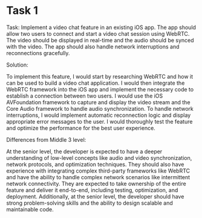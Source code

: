 # Task 1

Task: Implement a video chat feature in an existing iOS app. The app should
allow two users to connect and start a video chat session using WebRTC. The
video should be displayed in real-time and the audio should be synced with the
video. The app should also handle network interruptions and reconnections
gracefully.

Solution:

To implement this feature, I would start by researching WebRTC and how it can be
used to build a video chat application. I would then integrate the WebRTC
framework into the iOS app and implement the necessary code to establish a
connection between two users. I would use the iOS AVFoundation framework to
capture and display the video stream and the Core Audio framework to handle
audio synchronization. To handle network interruptions, I would implement
automatic reconnection logic and display appropriate error messages to the user.
I would thoroughly test the feature and optimize the performance for the best
user experience.

Differences from Middle 3 level:

At the senior level, the developer is expected to have a deeper understanding of
low-level concepts like audio and video synchronization, network protocols, and
optimization techniques. They should also have experience with integrating
complex third-party frameworks like WebRTC and have the ability to handle
complex network scenarios like intermittent network connectivity. They are
expected to take ownership of the entire feature and deliver it end-to-end,
including testing, optimization, and deployment. Additionally, at the senior
level, the developer should have strong problem-solving skills and the ability
to design scalable and maintainable code.
